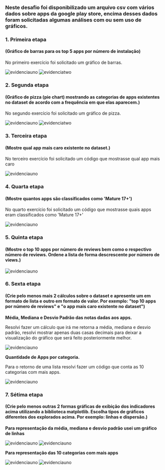 ### Neste desafio foi disponibilizado um arquivo csv com vários dados sobre apps da google play store, encima desses dados foram solicitadas algumas análises com ou sem uso de gráficos.

### 1. Primeira etapa 
#### (Gráfico de barras para os top 5 apps por número de instalação)

No primeiro exercício foi solicitado um gráfico de barras.

![evidenciauno](../Evidências/Evidências_Desafio/Desafio01.png)
![evidenciatwo](../Evidências/Evidências_Desafio/Desafio02.png)

### 2. Segunda etapa 
#### (Gráfico de pizza (pie chart) mostrando as categorias de apps existentes no dataset de acordo com a frequência em que elas aparecem.)

No segundo exercício foi solicitado um gráfico de pizza.

![evidenciauno](../Evidências/Evidências_Desafio/Desafio03.png)
![evidenciatwo](../Evidências/Evidências_Desafio/Desafio04.png)

### 3. Terceira etapa 
#### (Mostre qual app mais caro existente no dataset.)

No terceiro exercício foi solicitado um código que mostrasse qual app mais caro

![evidenciauno](../Evidências/Evidências_Desafio/Desafio05.png)

### 4. Quarta etapa 
#### (Mostre quantos apps são classificados como 'Mature 17+')

No quarto exercício foi solicitado um código que mostrasse quais apps eram classificados como 'Mature 17+'

![evidenciauno](../Evidências/Evidências_Desafio/Desafio06.png)

### 5. Quinta etapa 
#### (Mostre o top 10 apps por número de reviews bem como o respectivo número de reviews. Ordene a lista de forma descrescente por número de views.)

![evidenciauno](../Evidências/Evidências_Desafio/Desafio07.png)

### 6. Sexta etapa 
#### (Crie pelo menos mais 2 cálculos sobre o dataset e apresente um em formato de lista e outro em formato de valor. Por exemplo: "top 10 apps por número de reviews" e "o app mais caro existente no dataset")

**Média, Mediana e Desvio Padrão das notas dadas aos apps.**

Resolvi fazer um cálculo que irá me retorna a média, mediana e desvio padrão, resolvi mostrar apenas duas casas decimais para deixar a visualização do gráfico que será feito posteriormente melhor.

![evidenciauno](../Evidências/Evidências_Desafio/Desafio08.png)

**Quantidade de Apps por categoria.**

Para o retorno de uma lista resolvi fazer um código que conta as 10 categorias com mais apps.

![evidenciauno](../Evidências/Evidências_Desafio/Desafio09.png)

### 7. Sétima etapa 
#### (Crie pelo menos outras 2 formas gráficas de exibição dos indicadores acima utilizando a biblioteca matplotlib. Escolha tipos de gráficos diferentes dos explorados acima. Por exemplo: linhas e dispersão.)

**Para representação da média, mediana e desvio padrão usei um gráfico de linhas**

![evidenciauno](../Evidências/Evidências_Desafio/Desafio10.png)
![evidenciauno](../Evidências/Evidências_Desafio/Desafio11.png)

**Para representação das 10 categorias com mais apps**

![evidenciauno](../Evidências/Evidências_Desafio/Desafio12.png)
![evidenciauno](../Evidências/Evidências_Desafio/Desafio13.png)
